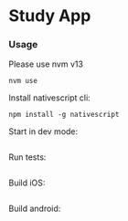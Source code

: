 # Study App

### Usage
Please use nvm v13
```
nvm use
```

Install nativescript cli:
```
npm install -g nativescript
```

Start in dev mode:
```

```

Run tests:
```

```

Build iOS:
```

```

Build android:
```

```